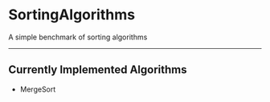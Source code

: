 # SortingAlgorithms
A simple benchmark of sorting algorithms

---

## Currently Implemented Algorithms
* MergeSort